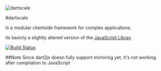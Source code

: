 ![dartscale](https://raw.github.com/martyglaubitz/dartscale/master/example/img/Scaleapp.png) 

#dartscale

Is a modular clientside framework for complex applications.   

its basicly a slightly altered version of the [JavaScript Libray](http://example.com/ "scaleApp")

[![Build Status](https://drone.io/github.com/martyglaubitz/dartscale/status.png)](https://drone.io/github.com/martyglaubitz/dartscale/latest)

##Note
Since dart2js doesn fully support mirroring yet, it's not working after compilation to JavaScript
